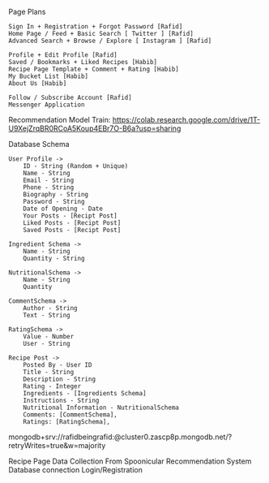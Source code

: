 Page Plans

	Sign In + Registration + Forgot Password [Rafid]
	Home Page / Feed + Basic Search [ Twitter ] [Rafid]
	Advanced Search + Browse / Explore [ Instagram ] [Rafid]
		
	Profile + Edit Profile [Rafid]
	Saved / Bookmarks + Liked Recipes [Habib]
	Recipe Page Template + Comment + Rating [Habib]
	My Bucket List [Habib]
	About Us [Habib]

	Follow / Subscribe Account [Rafid]
	Messenger Application

Recommendation Model Train: https://colab.research.google.com/drive/1T-U9XejZrqBR0RCoA5Koup4EBr7O-B6a?usp=sharing


Database Schema

	User Profile ->
		ID - String (Random + Unique)
		Name - String
		Email - String
		Phone - String
		Biography - String
		Password - String
		Date of Opening - Date
		Your Posts - [Recipt Post]
		Liked Posts - [Recipt Post]
		Saved Posts - [Recipt Post]

	Ingredient Schema ->
		Name - String
		Quantity - String

	NutritionalSchema ->
		Name - String
		Quantity

	CommentSchema ->
  		Author - String
  		Text - String

	RatingSchema ->
  		Value - Number
  		User - String
	
	Recipe Post ->
		Posted By - User ID
		Title - String
		Description - String
		Rating - Integer
		Ingredients - [Ingredients Schema]
		Instructions - String
		Nutritional Information - NutritionalSchema
		Comments: [CommentSchema],
  		Ratings: [RatingSchema],


mongodb+srv://rafidbeingrafid:<password>@cluster0.zascp8p.mongodb.net/?retryWrites=true&w=majority

Recipe Page
Data Collection From Spoonicular
Recommendation System
Database connection
Login/Registration